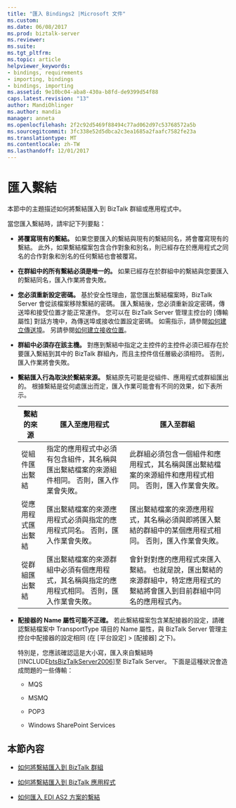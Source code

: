 ```yaml
---
title: "匯入 Bindings2 |Microsoft 文件"
ms.custom: 
ms.date: 06/08/2017
ms.prod: biztalk-server
ms.reviewer: 
ms.suite: 
ms.tgt_pltfrm: 
ms.topic: article
helpviewer_keywords:
- bindings, requirements
- importing, bindings
- bindings, importing
ms.assetid: 9e10bc04-aba8-430a-b8fd-de9399d54f88
caps.latest.revision: "13"
author: MandiOhlinger
ms.author: mandia
manager: anneta
ms.openlocfilehash: 2f2c92d5469f88494c77ad062d97c53768572a5b
ms.sourcegitcommit: 3fc338e52d5dbca2c3ea1685a2faafc7582fe23a
ms.translationtype: MT
ms.contentlocale: zh-TW
ms.lasthandoff: 12/01/2017
---
```

# <a name="importing-bindings"></a>匯入繫結
本節中的主題描述如何將繫結匯入到 BizTalk 群組或應用程式中。  
  
 當您匯入繫結時，請牢記下列要點：  
  
-   **將覆寫現有的繫結。** 如果您要匯入的繫結與現有的繫結同名，將會覆寫現有的繫結。 此外，如果繫結檔案包含合作對象和別名，則已經存在於應用程式之同名的合作對象和別名的任何繫結也會被覆寫。  
  
-   **在群組中的所有繫結必須是唯一的。** 如果已經存在於群組中的繫結與您要匯入的繫結同名，匯入作業將會失敗。  
  
-   **您必須重新設定密碼。** 基於安全性理由，當您匯出繫結檔案時，BizTalk Server 會從該檔案移除繫結的密碼。 匯入繫結後，您必須重新設定密碼，傳送埠和接受位置才能正常運作。 您可以在 BizTalk Server 管理主控台的 [傳輸屬性] 對話方塊中，為傳送埠或接收位置設定密碼。 如需指示，請參閱[如何建立傳送埠](../core/how-to-create-a-send-port2.md)。 另請參閱[如何建立接收位置](../core/how-to-create-a-receive-location.md)。  
  
-   **群組中必須存在該主機。** 對應到繫結中指定之主控件的主控件必須已經存在於要匯入繫結到其中的 BizTalk 群組內，而且主控件信任層級必須相符。 否則，匯入作業將會失敗。  
  
-   **繫結匯入行為取決於繫結來源。** 繫結原先可能是從組件、應用程式或群組匯出的。 根據繫結是從何處匯出而定，匯入作業可能會有不同的效果，如下表所示。  
  
    |繫結的來源|匯入至應用程式|匯入至群組|  
    |----------------------------|-----------------------------------|----------------------------|  
    |從組件匯出繫結|指定的應用程式中必須有包含組件，其名稱與匯出繫結檔案的來源組件相同。 否則，匯入作業會失敗。|此群組必須包含一個組件和應用程式，其名稱與匯出繫結檔案的來源組件和應用程式相同。 否則，匯入作業會失敗。|  
    |從應用程式匯出繫結|匯出繫結檔案的來源應用程式必須與指定的應用程式同名。 否則，匯入作業會失敗。|匯出繫結檔案的來源應用程式，其名稱必須與即將匯入繫結的群組中的某個應用程式相同。 否則，匯入作業會失敗。|  
    |從群組匯出繫結|匯出繫結檔案的來源群組中必須有個應用程式，其名稱與指定的應用程式相同。 否則，匯入作業會失敗。|會針對對應的應用程式來匯入繫結。 也就是說，匯出繫結的來源群組中，特定應用程式的繫結將會匯入到目前群組中同名的應用程式內。|  
  
-   **配接器的 Name 屬性可能不正確。** 若此繫結檔案包含某配接器的設定，請確認繫結檔案中 TransportType 項目的 Name 屬性，與 BizTalk Server 管理主控台中配接器的設定相同 (在 [平台設定] > [配接器] 之下)。  
  
     特別是，您應該確認這是大小寫，匯入來自繫結時[!INCLUDE[btsBizTalkServer2006](../includes/btsbiztalkserver2006-md.md)]至 BizTalk Server。 下面是這種狀況會造成問題的一些傳輸：  
  
    -   MQS  
  
    -   MSMQ  
  
    -   POP3  
  
    -   Windows SharePoint Services  
  
## <a name="in-this-section"></a>本節內容  
  
-   [如何將繫結匯入到 BizTalk 群組](../core/how-to-import-bindings-into-a-biztalk-group.md)  
  
-   [如何將繫結匯入到 BizTalk 應用程式](../core/how-to-import-bindings-into-a-biztalk-application.md)  
  
-   [如何匯入 EDI AS2 方案的繫結](../core/how-to-import-bindings-for-an-edi-as2-solution.md)